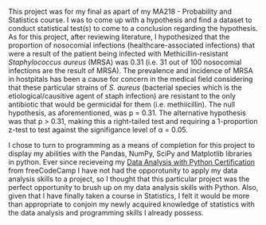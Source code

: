 This project was for my final as apart of my MA218 - Probability and Statistics course. I was to come up with a hypothesis and find a dataset 
to conduct statistical test(s) to come to a conclusion regarding the hypothesis. As for this project, after reviewing literature, I hypothesized 
that the proportion of nosocomial infections (healthcare-associated infections) that were a result of the patient being infected with Methicillin-resistant 
*Staphylococcus aureus* (MRSA) was 0.31 (i.e. 31 out of 100 nosocomial infections are the result of MRSA). The prevalence and incidence of
MRSA in hostpitals has been a cause for concern in the medical field considering that these particular strains of *S. aureus* (bacterial species 
which is the etiological/causitive agent of staph infection) are resistant to the only antibiotic that would be germicidal for them (i.e. methiicillin).
The null hypothesis, as aforementioned, was p = 0.31.
The alternative hypothesis was that p > 0.31, making this a right-tailed test and requiring a 1-proportion z-test to test against the signifigance level of
α = 0.05. 

I chose to turn to programming as a means of completion for this project to display my abilities with the Pandas, NumPy, SciPy and Matplotlib libraries in 
python. Ever since recieveing my [Data Analysis with Python Certification](https://www.freecodecamp.org/certification/danielpintard/data-analysis-with-python-v7) from freeCodeCamp
I have not had the opporotunity to apply my data analysis skills to a project, so I thought that this particular project was the perfect opportunity to brush
up on my data analysis skills with Python. Also, given that I have finally taken a course in Statistics, I felt it would be more than appropriate to conjoin my newly acquired knowledge of statistics with the data analysis and programming skills I already possess. 
